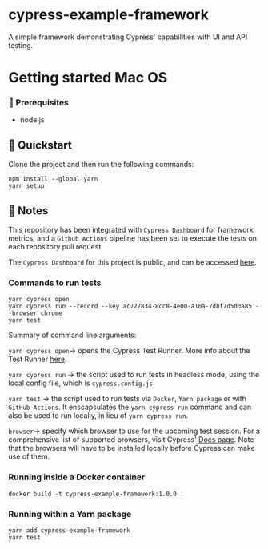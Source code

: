 # cypress-example-framework

A simple framework demonstrating Cypress' capabilities with UI and API testing.

# Getting started Mac OS

### 💼 Prerequisites

- node.js

## 🧭 Quickstart

Clone the project and then run the following commands:

```
npm install --global yarn
yarn setup
```

## 📔 Notes

This repository has been integrated with `Cypress Dashboard` for framework metrics, and a `Github Actions` pipeline has been set to execute the tests on each repository pull request.

The `Cypress Dashboard` for this project is public, and can be accessed [here](https://dashboard.cypress.io/projects/piycoq/runs/3/overview?fbclid=IwAR2FyNKMU9NeO3mjZ17HhRc8qcG0eOQlxABo7fb7Fx_2_r1HI_5PwcsQXow).

### Commands to run tests

```
yarn cypress open
yarn cypress run --record --key ac727834-8cc8-4e00-a10a-7dbf7d5d3a85 --browser chrome
yarn test
```

Summary of command line arguments:

`yarn cypress open`-> opens the Cypress Test Runner. More info about the Test Runner [here](https://docs.cypress.io/guides/core-concepts/test-runner#Overview).

`yarn cypress run` -> the script used to run tests in headless mode, using the local config file, which is `cypress.config.js`

`yarn test` -> the script used to run tests via `Docker`, `Yarn package` or with `GitHub Actions`. It enscapsulates the `yarn cypress run` command and can also be used to run locally, in lieu of `yarn cypress run`.

`browser`-> specify which browser to use for the upcoming test session. For a comprehensive list of supported browsers, visit Cypress' [Docs page](https://docs.cypress.io/guides/guides/launching-browsers). Note that the browsers will have to be installed locally before Cypress can make use of them.

### Running inside a Docker container

```
docker build -t cypress-example-framework:1.0.0 .
```

### Running within a Yarn package

```
yarn add cypress-example-framework
yarn test
```
